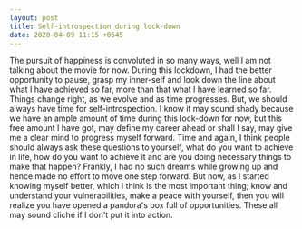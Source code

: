 ```yaml
---
layout: post
title: Self-introspection during lock-down
date: 2020-04-09 11:15 +0545
---
```


The pursuit of happiness is convoluted in so many ways, well I am not talking about the movie for now. During this lockdown, I had the better opportunity to pause, grasp my inner-self and look down the line about what I have achieved so far, more than that what I have learned so far. Things change right, as we evolve and as time progresses. But, we should always have time for self-introspection. I know it may sound shady because we have an ample amount of time during this lock-down for now, but this free amount I have got, may define my career ahead or shall I say, may give me a clear mind to progress myself forward. Time and again, I think people should always ask these questions to yourself, what do you want to achieve in life, how do you want to achieve it and are you doing necessary things to make that happen? Frankly, I had no such dreams while growing up and hence made no effort to move one step forward. But now, as I started knowing myself better, which I think is the most important thing; know and understand your vulnerabilities, make a peace with yourself, then you will realize you have opened a pandora's box full of opportunities. These all may sound cliché if I don't put it into action.
